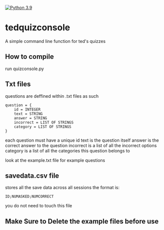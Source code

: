 [![Python 3.9](https://img.shields.io/badge/python-3.6-blue.svg)](https://www.python.org/downloads/)
# tedquizconsole
A simple command line function for ted's quizzes

## How to compile
run quizconsole.py

## Txt files
questions are deffined within .txt files as such
```
question = {
    id = INTEGER
    text = STRING
    answer = STRING
    incorrect = LIST OF STRINGS
    category = LIST OF STRINGS
}
```
each question must have a unique id
text is the question itself
answer is the correct answer to the question
incorrect is a list of all the incorrect options
category is a list of all the categories this question belongs to

look at the example.txt file for example questions

## savedata.csv file
stores all the save data across all sessions the format is:
```
ID;NUMASKED;NUMCORRECT
```
you do not need to touch this file

## Make Sure to Delete the example files before use